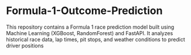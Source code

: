 # Formula-1-Outcome-Prediction
This repository contains a Formula 1 race prediction model built using Machine Learning (XGBoost, RandomForest) and FastAPI. It analyzes historical race data, lap times, pit stops, and weather conditions to predict driver positions
